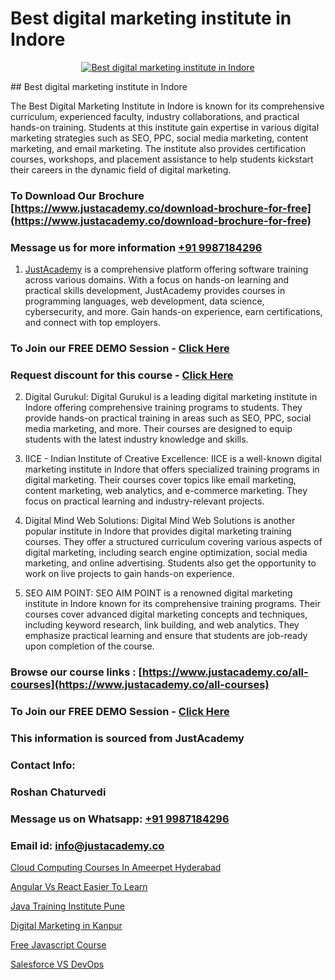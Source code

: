 # Best digital marketing institute in Indore

<p align="center">
  <a href="https://justacademy.co/course-detail/digital-marketing">
    <img src="https://justacademy.co/storage2/course_image/1676636720_course_image.webp" alt="Best digital marketing institute in Indore">
  </a>
</p>
## Best digital marketing institute in Indore

The Best Digital Marketing Institute in Indore is known for its comprehensive curriculum, experienced faculty, industry collaborations, and practical hands-on training. Students at this institute gain expertise in various digital marketing strategies such as SEO, PPC, social media marketing, content marketing, and email marketing. The institute also provides certification courses, workshops, and placement assistance to help students kickstart their careers in the dynamic field of digital marketing.
### To Download Our Brochure [https://www.justacademy.co/download-brochure-for-free](https://www.justacademy.co/download-brochure-for-free)
### Message us for more information [+91 9987184296](https://api.whatsapp.com/send?phone=919987184296)

1) [JustAcademy](https://justacademy.co) is a comprehensive platform offering software training across various domains. With a focus on hands-on learning and practical skills development, JustAcademy provides courses in programming languages, web development, data science, cybersecurity, and more. Gain hands-on experience, earn certifications, and connect with top employers.

### To Join our FREE DEMO Session - [Click Here](https://www.justacademy.co/register-for-course-demo/)
### Request discount for this course - [Click Here](https://justacademy.co/contact-us/)

2) Digital Gurukul: Digital Gurukul is a leading digital marketing institute in Indore offering comprehensive training programs to students. They provide hands-on practical training in areas such as SEO, PPC, social media marketing, and more. Their courses are designed to equip students with the latest industry knowledge and skills.

3) IICE - Indian Institute of Creative Excellence: IICE is a well-known digital marketing institute in Indore that offers specialized training programs in digital marketing. Their courses cover topics like email marketing, content marketing, web analytics, and e-commerce marketing. They focus on practical learning and industry-relevant projects.

4) Digital Mind Web Solutions: Digital Mind Web Solutions is another popular institute in Indore that provides digital marketing training courses. They offer a structured curriculum covering various aspects of digital marketing, including search engine optimization, social media marketing, and online advertising. Students also get the opportunity to work on live projects to gain hands-on experience.

5) SEO AIM POINT: SEO AIM POINT is a renowned digital marketing institute in Indore known for its comprehensive training programs. Their courses cover advanced digital marketing concepts and techniques, including keyword research, link building, and web analytics. They emphasize practical learning and ensure that students are job-ready upon completion of the course.

### Browse our course links : [https://www.justacademy.co/all-courses](https://www.justacademy.co/all-courses) 
### To Join our FREE DEMO Session - [Click Here](https://www.justacademy.co/register-for-course-demo)


### This information is sourced from JustAcademy
### Contact Info:
### Roshan Chaturvedi
### Message us on Whatsapp: [+91 9987184296](https://api.whatsapp.com/send?phone=919987184296)
### Email id: [info@justacademy.co](mailto:info@justacademy.co)
                
[Cloud Computing Courses In Ameerpet Hyderabad](https://www.linkedin.com/pulse/cloud-computing-courses-ameerpet-hyderabad-justacademy-coimbatore-us8zc?trackingId=coqgAGXzY0JLoq4dMxVhqw%3D%3D&lipi=urn%3Ali%3Apage%3Ad_flagship3_company_admin%3BzebO8%2FdlQdOp%2FzsKprgh%2FA%3D%3D)

[Angular Vs React Easier To Learn](https://www.linkedin.com/pulse/angular-vs-react-easier-learn-justacademy-hyderabad-rkm0c?trackingId=zJbGUtjcSo%2FxfWRomcBYgg%3D%3D&lipi=urn%3Ali%3Apage%3Ad_flagship3_company_admin%3BepomL552S36dZH34vwpA2w%3D%3D)

[Java Training Institute Pune](https://medium.com/@namusn/java-training-institute-pune-c779dcd0f622)

[Digital Marketing in Kanpur](https://medium.com/@kamblerajas684/digital-marketing-in-kanpur-032faace512c)

[Free Javascript Course](https://justacademyin.github.io/justacademy/free-javascript-course)

[Salesforce VS DevOps](https://justacademyin.github.io/justacademy/salesforce-vs-devops)

